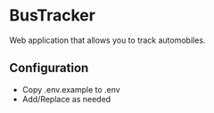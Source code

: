 # BusTracker
 Web application that allows you to track automobiles.

## Configuration
- Copy .env.example to .env
- Add/Replace as needed